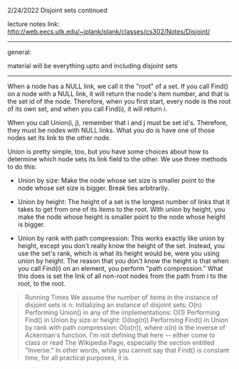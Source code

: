 2/24/2022
Disjoint sets continued


lecture notes link: http://web.eecs.utk.edu/~jplank/plank/classes/cs302/Notes/Disjoint/

---
general:

material will be everything upto and including disjoint sets

---




When a node has a NULL link, we call it the "root" of a set. If you call Find() on a node with a NULL link, it will return the node's item number, and that is the set id of the node. Therefore, when you first start, every node is the root of its own set, and when you call Find(i), it will return i.

When you call Union(i, j), remember that i and j must be set id's. Therefore, they must be nodes with NULL links. What you do is have one of those nodes set its link to the other node.


Union is pretty simple, too, but you have some choices about how to determine which node sets its link field to the other. We use three methods to do this:

- Union by size: Make the node whose set size is smaller point to the node whose set size is bigger. Break ties arbitrarily.

- Union by height: The height of a set is the longest number of links that it takes to get from one of its items to the root. With union by height, you make the node whose height is smaller point to the node whose height is bigger.

- Union by rank with path compression: This works exactly like union by height, except you don't really know the height of the set. Instead, you use the set's rank, which is what its height would be, were you using union by height. The reason that you don't know the height is that when you call Find(i) on an element, you perform "path compression." What this does is set the link of all non-root nodes from the path from i to the root, to the root.


>Running Times
We assume the number of items in the instance of disjoint sets is n:
Initializing an instance of disjoint sets: O(n)
Performing Union() in any of the implementations: O(1)
Performing Find() in Union by size or height: O(log(n))
Performing Find() in Union by rank with path compression: O(α(n)), where α(n) is the inverse of Ackerman's function. I'm not defining that here -- either come to class or read The Wikipedia Page, especially the section entitled "Inverse." In other words, while you cannot say that Find() is constant time, for all practical purposes, it is.




